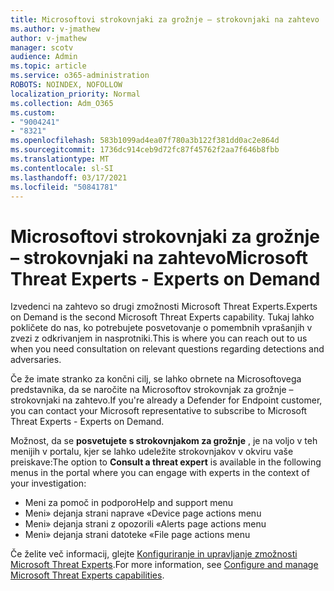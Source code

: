 ```yaml
---
title: Microsoftovi strokovnjaki za grožnje – strokovnjaki na zahtevo
ms.author: v-jmathew
author: v-jmathew
manager: scotv
audience: Admin
ms.topic: article
ms.service: o365-administration
ROBOTS: NOINDEX, NOFOLLOW
localization_priority: Normal
ms.collection: Adm_O365
ms.custom:
- "9004241"
- "8321"
ms.openlocfilehash: 583b1099ad4ea07f780a3b122f381dd0ac2e864d
ms.sourcegitcommit: 1736dc914ceb9d72fc87f45762f2aa7f646b8fbb
ms.translationtype: MT
ms.contentlocale: sl-SI
ms.lasthandoff: 03/17/2021
ms.locfileid: "50841781"
---
```

# <a name="microsoft-threat-experts---experts-on-demand"></a><span data-ttu-id="69f9d-102">Microsoftovi strokovnjaki za grožnje – strokovnjaki na zahtevo</span><span class="sxs-lookup"><span data-stu-id="69f9d-102">Microsoft Threat Experts - Experts on Demand</span></span>

<span data-ttu-id="69f9d-103">Izvedenci na zahtevo so drugi zmožnosti Microsoft Threat Experts.</span><span class="sxs-lookup"><span data-stu-id="69f9d-103">Experts on Demand is the second Microsoft Threat Experts capability.</span></span> <span data-ttu-id="69f9d-104">Tukaj lahko pokličete do nas, ko potrebujete posvetovanje o pomembnih vprašanjih v zvezi z odkrivanjem in nasprotniki.</span><span class="sxs-lookup"><span data-stu-id="69f9d-104">This is where you can reach out to us when you need consultation on relevant questions regarding detections and adversaries.</span></span>

<span data-ttu-id="69f9d-105">Če že imate stranko za končni cilj, se lahko obrnete na Microsoftovega predstavnika, da se naročite na Microsoftov strokovnjak za grožnje – strokovnjaki na zahtevo.</span><span class="sxs-lookup"><span data-stu-id="69f9d-105">If you're already a Defender for Endpoint customer, you can contact your Microsoft representative to subscribe to Microsoft Threat Experts - Experts on Demand.</span></span>

<span data-ttu-id="69f9d-106">Možnost, da se **posvetujete s strokovnjakom za grožnje** , je na voljo v teh menijih v portalu, kjer se lahko udeležite strokovnjakov v okviru vaše preiskave:</span><span class="sxs-lookup"><span data-stu-id="69f9d-106">The option to **Consult a threat expert** is available in the following menus in the portal where you can engage with experts in the context of your investigation:</span></span>

- <span data-ttu-id="69f9d-107">Meni za pomoč in podporo</span><span class="sxs-lookup"><span data-stu-id="69f9d-107">Help and support menu</span></span>
- <span data-ttu-id="69f9d-108">Meni» dejanja strani naprave «</span><span class="sxs-lookup"><span data-stu-id="69f9d-108">Device page actions menu</span></span>
- <span data-ttu-id="69f9d-109">Meni» dejanja strani z opozorili «</span><span class="sxs-lookup"><span data-stu-id="69f9d-109">Alerts page actions menu</span></span>
- <span data-ttu-id="69f9d-110">Meni» dejanja strani datoteke «</span><span class="sxs-lookup"><span data-stu-id="69f9d-110">File page actions menu</span></span>

<span data-ttu-id="69f9d-111">Če želite več informacij, glejte [Konfiguriranje in upravljanje zmožnosti Microsoft Threat Experts](https://docs.microsoft.com/windows/security/threat-protection/microsoft-defender-atp/configure-microsoft-threat-experts).</span><span class="sxs-lookup"><span data-stu-id="69f9d-111">For more information, see [Configure and manage Microsoft Threat Experts capabilities](https://docs.microsoft.com/windows/security/threat-protection/microsoft-defender-atp/configure-microsoft-threat-experts).</span></span>
